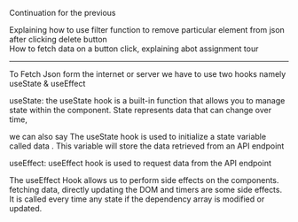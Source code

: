 Continuation for the previous 

Explaining  how to use filter function to remove particular element from json after clicking delete button  
How to fetch data on a button click, explaining abot assignment tour


**********************************************




To Fetch Json form the internet or server we have to use two hooks namely
useState  & useEffect



useState:
the useState hook is a built-in function that allows you to manage state within the component. State represents data that can change over time, 

we can also say 
The useState hook is used to initialize a state variable called data . This variable will store the data retrieved from an API endpoint

useEffect:
useEffect hook is used to request data from the API endpoint

The useEffect Hook allows us to perform side effects on the components. fetching data, directly updating the DOM and timers are some side effects. It is called every time any state if the dependency array is modified or updated.